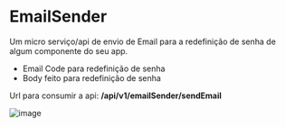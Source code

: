 # EmailSender

Um micro serviço/api de envio de Email para a redefinição de senha de algum componente do seu app.

- Email Code para redefinição de senha
- Body feito para redefinição de senha

Url para consumir a api: **/api/v1/emailSender/sendEmail**

![image](https://user-images.githubusercontent.com/70355394/180356797-347948ac-7902-44be-b33c-466ce332dccf.png)
